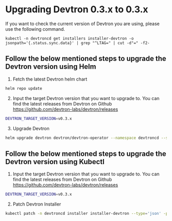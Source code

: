 # Upgrading Devtron 0.3.x to 0.3.x

If you want to check the current version of Devtron you are using, please use the following command.

```
kubectl -n devtroncd get installers installer-devtron -o jsonpath='{.status.sync.data}' | grep "^LTAG=" | cut -d"=" -f2-
```

## Follow the below mentioned steps to upgrade the Devtron version using Helm

1. Fetch the latest Devtron helm chart

```bash
helm repo update
```

2. Input the target Devtron version that you want to upgrade to. You can find the latest releases from Devtron on Github https://github.com/devtron-labs/devtron/releases

```bash
DEVTRON_TARGET_VERSION=v0.3.x
```

3. Upgrade Devtron

```bash
helm upgrade devtron devtron/devtron-operator --namespace devtroncd --set installer.release=$DEVTRON_TARGET_VERSION
```


## Follow the below mentioned steps to upgrade the Devtron version using Kubectl

1. Input the target Devtron version that you want to upgrade to. You can find the latest releases from Devtron on Github https://github.com/devtron-labs/devtron/releases

```bash
DEVTRON_TARGET_VERSION=v0.3.x
```

2. Patch Devtron Installer

```bash
kubectl patch -n devtroncd installer installer-devtron --type='json' -p='[{"op": "add", "path": "/spec/reSync", "value": true },{"op": "replace", "path": "/spec/url", "value": "https://raw.githubusercontent.com/devtron-labs/devtron/$DEVTRON_TARGET_VERSION/manifests/installation-script"}]'
```
